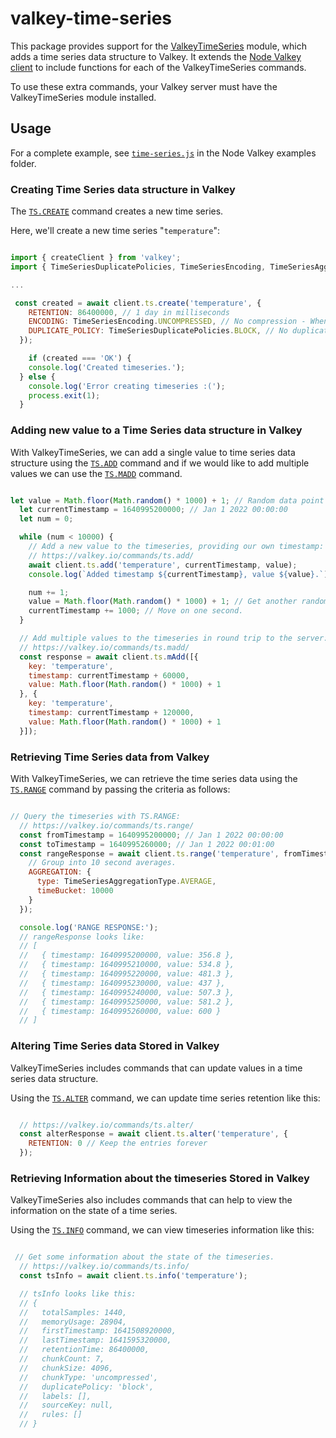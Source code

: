 # valkey-time-series

This package provides support for the [ValkeyTimeSeries](https://valkeytimeseries.io) module, which adds a time series data structure to Valkey. It extends the [Node Valkey client](https://github.com/valkey/node-valkey) to include functions for each of the ValkeyTimeSeries commands.

To use these extra commands, your Valkey server must have the ValkeyTimeSeries module installed.

## Usage

For a complete example, see [`time-series.js`](https://github.com/valkey/node-valkey/blob/master/examples/time-series.js) in the Node Valkey examples folder.

### Creating Time Series data structure in Valkey

The [`TS.CREATE`](https://oss.valkey.com/valkeytimeseries/commands/#tscreate) command creates a new time series.

Here, we'll create a new time series "`temperature`":

```javascript

import { createClient } from 'valkey';
import { TimeSeriesDuplicatePolicies, TimeSeriesEncoding, TimeSeriesAggregationType } from 'valkey-time-series';

...

 const created = await client.ts.create('temperature', {
    RETENTION: 86400000, // 1 day in milliseconds
    ENCODING: TimeSeriesEncoding.UNCOMPRESSED, // No compression - When not specified, the option is set to COMPRESSED
    DUPLICATE_POLICY: TimeSeriesDuplicatePolicies.BLOCK, // No duplicates - When not specified: set to the global DUPLICATE_POLICY configuration of the database (which by default, is BLOCK).
  });

    if (created === 'OK') {
    console.log('Created timeseries.');
  } else {
    console.log('Error creating timeseries :(');
    process.exit(1);
  }

```

### Adding new value to a Time Series data structure in Valkey

With ValkeyTimeSeries, we can add a single value to time series data structure using the [`TS.ADD`](https://valkey.io/commands/ts.add/) command and if we would like to add multiple values we can use the [`TS.MADD`](https://valkey.io/commands/ts.madd/) command.

```javascript

let value = Math.floor(Math.random() * 1000) + 1; // Random data point value
  let currentTimestamp = 1640995200000; // Jan 1 2022 00:00:00
  let num = 0;

  while (num < 10000) {
    // Add a new value to the timeseries, providing our own timestamp:
    // https://valkey.io/commands/ts.add/
    await client.ts.add('temperature', currentTimestamp, value);
    console.log(`Added timestamp ${currentTimestamp}, value ${value}.`);

    num += 1;
    value = Math.floor(Math.random() * 1000) + 1; // Get another random value
    currentTimestamp += 1000; // Move on one second.
  }

  // Add multiple values to the timeseries in round trip to the server:
  // https://valkey.io/commands/ts.madd/
  const response = await client.ts.mAdd([{
    key: 'temperature',
    timestamp: currentTimestamp + 60000,
    value: Math.floor(Math.random() * 1000) + 1
  }, {
    key: 'temperature',
    timestamp: currentTimestamp + 120000,
    value: Math.floor(Math.random() * 1000) + 1
  }]);


```

### Retrieving Time Series data from Valkey

With ValkeyTimeSeries, we can retrieve the time series data using the [`TS.RANGE`](https://valkey.io/commands/ts.range/) command by passing the criteria as follows:

```javascript

// Query the timeseries with TS.RANGE:
  // https://valkey.io/commands/ts.range/
  const fromTimestamp = 1640995200000; // Jan 1 2022 00:00:00
  const toTimestamp = 1640995260000; // Jan 1 2022 00:01:00
  const rangeResponse = await client.ts.range('temperature', fromTimestamp, toTimestamp, {
    // Group into 10 second averages.
    AGGREGATION: {
      type: TimeSeriesAggregationType.AVERAGE,
      timeBucket: 10000
    }
  });

  console.log('RANGE RESPONSE:');
  // rangeResponse looks like:
  // [
  //   { timestamp: 1640995200000, value: 356.8 },
  //   { timestamp: 1640995210000, value: 534.8 },
  //   { timestamp: 1640995220000, value: 481.3 },
  //   { timestamp: 1640995230000, value: 437 },
  //   { timestamp: 1640995240000, value: 507.3 },
  //   { timestamp: 1640995250000, value: 581.2 },
  //   { timestamp: 1640995260000, value: 600 }
  // ]

```

### Altering Time Series data Stored in Valkey

ValkeyTimeSeries includes commands that can update values in a time series data structure.

Using the [`TS.ALTER`](https://valkey.io/commands/ts.alter/) command, we can update time series retention like this:

```javascript

  // https://valkey.io/commands/ts.alter/
  const alterResponse = await client.ts.alter('temperature', {
    RETENTION: 0 // Keep the entries forever
  });

```

### Retrieving Information about the timeseries Stored in Valkey

ValkeyTimeSeries also includes commands that can help to view the information on the state of a time series.

Using the [`TS.INFO`](https://valkey.io/commands/ts.info/) command, we can view timeseries information like this:

```javascript

 // Get some information about the state of the timeseries.
  // https://valkey.io/commands/ts.info/
  const tsInfo = await client.ts.info('temperature');

  // tsInfo looks like this:
  // {
  //   totalSamples: 1440,
  //   memoryUsage: 28904,
  //   firstTimestamp: 1641508920000,
  //   lastTimestamp: 1641595320000,
  //   retentionTime: 86400000,
  //   chunkCount: 7,
  //   chunkSize: 4096,
  //   chunkType: 'uncompressed',
  //   duplicatePolicy: 'block',
  //   labels: [],
  //   sourceKey: null,
  //   rules: []
  // }

```

